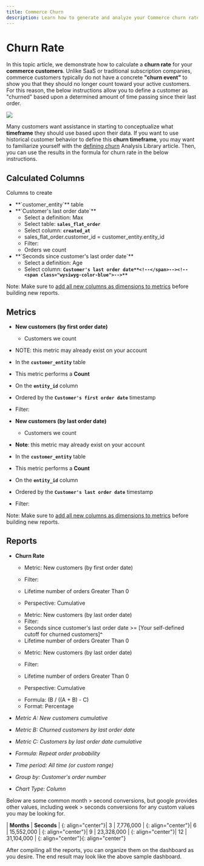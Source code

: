 ```yaml
---
title: Commerce Churn
description: Learn how to generate and analyze your Commerce churn rate. 
---
```

# Churn Rate

In this topic article, we demonstrate how to calculate a **churn rate** for your **commerce customers**. Unlike SaaS or traditional subscription companies, commerce customers typically do not have a concrete **"churn event"** to show you that they should no longer count toward your active customers. For this reason, the below instructions allow you to define a customer as "churned" based upon a determined amount of time passing since their last order.

![](../../mbi/assets//Churn_rate_image.png)

Many customers want assistance in starting to conceptualize what **timeframe** they should use based upon their data. If you want to use historical customer behavior to define this **churn timeframe**, you may want to familiarize yourself with the [defining churn](../analysis/define-cust-churn.md) Analysis Library article. Then, you can use the results in the formula for churn rate in the below instructions.

## Calculated Columns

Columns to create

* <!--<span class="wysiwyg-color-blue">-->**`customer_entity`**<!--</span>--> table
* <!--<span class="wysiwyg-color-blue">-->**`Customer's last order date`**<!--</span>-->
  * Select a definition: Max
  * Select table: <!--<span class="wysiwyg-color-blue">-->**`sales_flat_order`**<!--</span>-->
  * Select column: <!--<span class="wysiwyg-color-blue">-->**`created_at`**<!--</span>-->
  * sales_flat_order.customer_id = customer_entity.entity_id
  * Filter:
  * Orders we count
  <!--{: style="list-style-type: square;"}-->

* <!--<span class="wysiwyg-color-blue">-->**`Seconds since customer's last order date`**<!--</span>-->
  * Select a definition: Age
  * Select column: <!--<span class="wysiwyg-color-blue">-->**`Customer's last order date`**<!--</span>--><!--<span class="wysiwyg-color-blue">-->**``**<!--</span>--><!--<span class="wysiwyg-color-blue">-->**``**<!--</span>-->
  <!--{: style="list-style-type: square;"}-->

Note: Make sure to [add all new columns as dimensions to metrics](../data-warehouse-mgr/manage-data-dimensions-metrics.md) before building new reports.

## Metrics

* **New customers (by first order date)**
  * Customers we count
  <!--{: style="list-style-type: circle;"}-->

* NOTE: this metric may already exist on your account
* In the <!--<span class="wysiwyg-color-blue">-->**`customer_entity`**<!--</span>--> table
* This metric performs a **Count**
* On the <!--<span class="wysiwyg-color-blue">-->**`entity_id`**<!--</span>--> column
* Ordered by the <!--<span class="wysiwyg-color-blue">-->**`Customer's first order date`**<!--</span>--> timestamp
* Filter:
<!--{: style="list-style-type: circle;"}-->

* **New customers (by last order date)**
  * Customers we count
  <!--{: style="list-style-type: circle;"}-->

* **Note**: this metric may already exist on your account
* In the <!--<span class="wysiwyg-color-blue">-->**`customer_entity`**<!--</span>--> table
* This metric performs a **Count**
* On the <!--<span class="wysiwyg-color-blue">-->**`entity_id`**<!--</span>--> column
* Ordered by the <!--<span class="wysiwyg-color-blue">-->**`Customer's last order date`**<!--</span>--> timestamp
* Filter:
<!--{: style="list-style-type: circle;"}-->

Note: Make sure to [add all new columns as dimensions to metrics](../data-warehouse-mgr/manage-data-dimensions-metrics.md) before building new reports.

## Reports

* **Churn Rate**
  * Metric: New customers (by first order date)
  * Filter:
  * Lifetime number of orders Greater Than 0

  * Perspective: Cumulative
  <!--{: style="list-style-type: square;"}-->

  * Metric: New customers (by last order date)
  * Filter:
  * Seconds since customer's last order date >= [Your self-defined cutoff for churned customers]<!--<span class="wysiwyg-color-blue">-->**`^`**<!--</span>-->
  * Lifetime number of orders Greater Than 0
  <!--{: style="list-style-type: square;"}-->

  * Metric: New customers (by last order date)
  * Filter:
  * Lifetime number of orders Greater Than 0

  * Perspective: Cumulative
  <!--{: style="list-style-type: square;"}-->

  * Formula: (B / ((A + B) - C)
  * Format: Percentage
  <!--{: style="list-style-type: square;"}-->

* *Metric A: New customers cumulative*
* *Metric B: Churned customers by last order date*
* *Metric C: Customers by last order date cumulative*
* *Formula: Repeat order probability*
* *Time period: All time (or custom range)*
* *Group by: Customer's order number*
* *Chart Type: Column*
<!--{: style="list-style-type: circle;"}-->

Below are some common month > second conversions, but google provides other values, including week > seconds conversions for any custom values you may be looking for.

| **Months** | **Seconds** |
{: align="center"}| 3 | 7,776,000 |
{: align="center"}| 6 | 15,552,000 |
{: align="center"}| 9 | 23,328,000 |
{: align="center"}| 12 | 31,104,000 |
{: align="center"}{: align="center"}

After compiling all the reports, you can organize them on the dashboard as you desire. The end result may look like the above sample dashboard.
